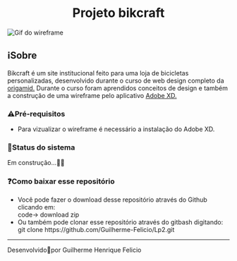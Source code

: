 <h1 align="center">
  Projeto bikcraft</h1>

<img src="./github/apresentacao.gif" alt="Gif do wireframe">


<h2>
  ℹ️Sobre
</h2>
Bikcraft é um site institucional feito para uma loja de bicicletas personalizadas, desenvolvido durante o curso de web design completo da <a href="https://www.origamid.com/">origamid.</a> Durante o curso foram aprendidos conceitos de design e também a construção de uma wireframe pelo aplicativo <a href="https://www.adobe.com/br/products/xd.html">Adobe XD.</a>


<h3>⚠️Pré-requisitos</h3>

<ul>
  <li>Para vizualizar o wireframe é necessário a instalação do Adobe XD.</li>
</ul>

<h3>🚧Status do sistema</h3>
Em construção...👷🚧

<h3>❓Como baixar esse repositório</h3>

<ul>
  <li>Você pode fazer o download desse repositório através do Github clicando em:<br>
    code-> download zip </li>
  <li>Ou também pode clonar esse repositório através do gitbash digitando:<br>
    git clone https://github.com/Guilherme-Felicio/Lp2.git</li>
</ul>


<hr height="4px">
Desenvolvido🖤por Guilherme Henrique Felicio